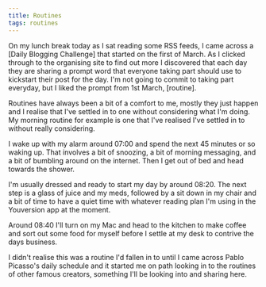 ```yaml
---
title: Routines
tags: routines
---
```

On my lunch break today as I sat reading some RSS feeds, I came across a [Daily Blogging Challenge] that started on the first of March. As I clicked through to the organising site to find out more I discovered that each day they are sharing a prompt word that everyone taking part should use to kickstart their post for the day. I'm not going to commit to taking part everyday, but I liked the prompt from 1st March, [routine].

Routines have always been a bit of a comfort to me, mostly they just happen and I realise that I've settled in to one without considering what I'm doing. My morning routine for example is one that I've realised I've settled in to without really considering.

I wake up with my alarm around 07:00 and spend the next 45 minutes or so waking up. That involves a bit of snoozing, a bit of morning messaging, and a bit of bumbling around on the internet. Then I get out of bed and head towards the shower.

I'm usually dressed and ready to start my day by around 08:20. The next step is a glass of juice and my meds, followed by a sit down in my chair and a bit of time to have a quiet time with whatever reading plan I'm using in the Youversion app at the moment.

Around 08:40 I'll turn on my Mac and head to the kitchen to make coffee and sort out some food for myself before I settle at my desk to contrive the days business.

I didn't realise this was a routine I'd fallen in to until I came across Pablo Picasso's daily schedule and it started me on path looking in to the routines of other famous creators, something I'll be looking into and sharing here.
